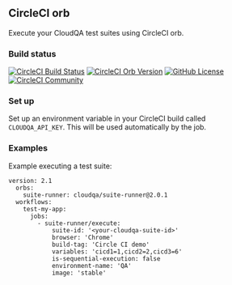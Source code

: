 CircleCI orb
---

Execute your CloudQA test suites using CircleCI orb.

### Build status
[![CircleCI Build Status](https://circleci.com/gh/cloudqa-io/circle-ci-orb.svg?style=shield "CircleCI Build Status")](https://circleci.com/gh/cloudqa-io/circle-ci-orb) [![CircleCI Orb Version](https://img.shields.io/badge/endpoint.svg?url=https://badges.circleci.io/orb/cloudqa/suite-runner)](https://circleci.com/orbs/registry/orb/cloudqa/suite-runner) [![GitHub License](https://img.shields.io/badge/license-MIT-lightgrey.svg)](https://raw.githubusercontent.com/cloudqa-io/circle-ci-orb/master/LICENSE) [![CircleCI Community](https://img.shields.io/badge/community-CircleCI%20Discuss-343434.svg)](https://discuss.circleci.com/c/ecosystem/orbs)

### Set up
Set up an environment variable in your CircleCI build called `CLOUDQA_API_KEY`. This will be used
automatically by the job.

### Examples
Example executing a test suite:
```
version: 2.1
  orbs:
    suite-runner: cloudqa/suite-runner@2.0.1
  workflows:
    test-my-app:
      jobs:
        - suite-runner/execute:
            suite-id: '<your-cloudqa-suite-id>'
            browser: 'Chrome'
            build-tag: 'Circle CI demo'
            variables: 'cicd1=1,cicd2=2,cicd3=6'
            is-sequential-execution: false
            environment-name: 'QA'
            image: 'stable'
```
